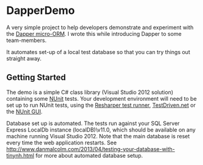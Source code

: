 DapperDemo
==========

A very simple project to help developers demonstrate and experiment with the [Dapper micro-ORM](https://code.google.com/p/dapper-dot-net/). I wrote this while introducing Dapper to some team-members.

It automates set-up of a local test database so that you can try things out straight away.

Getting Started
---------------
The demo is a simple C# class library (Visual Studio 2012 solution) containing some [NUnit](http://www.nunit.org/) tests. Your development environment will need to be set up to run NUnit tests, using the [Resharper test runner](http://www.jetbrains.com/resharper/features/unit_testing.html), [TestDriven.net](http://www.testdriven.net/) or the [NUnit GUI](http://www.nunit.org/).

Database set up is automated. The tests run against your SQL Server Express LocalDb instance (localDB)\v11.0, which should be available on any machine running Visual Studio 2012. Note that the main database is reset every time the web application restarts. See http://www.danmalcolm.com/2013/04/testing-your-database-with-tinynh.html for more about automated database setup.


